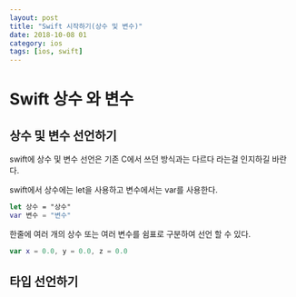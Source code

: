 ```yaml
---
layout: post
title: "Swift 시작하기(상수 및 변수)"
date: 2018-10-08 01
category: ios
tags: [ios, swift]
---
```




# Swift 상수 와 변수

<!-- more -->

## 상수 및 변수 선언하기

swift에 상수 및 변수 선언은 기존 C에서 쓰던 방식과는 다르다 라는걸 인지하길 바란다.

swift에서 상수에는 let을 사용하고 변수에서는 var를 사용한다.

```swift
let 상수 = "상수"
var 변수 = "변수"
```



한줄에 여러 개의 상수 또는 여러 변수를 쉼표로 구분하여 선언 할 수 있다.

```swift
var x = 0.0, y = 0.0, z = 0.0
```



## 타입 선언하기

